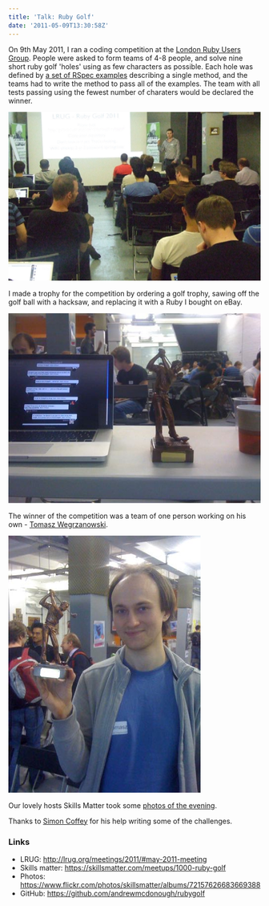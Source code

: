```yaml
---
title: 'Talk: Ruby Golf'
date: '2011-05-09T13:30:58Z'
---
```


On 9th May 2011, I ran a coding competition at the [London Ruby Users Group](https://lrug.org). People were asked to form teams of 4-8 people, and solve nine short ruby golf 'holes' using as few characters as possible. Each hole was defined by [a set of RSpec examples](https://github.com/andrewmcdonough/rubygolf) describing a single method, and the teams had to write the method to pass all of the examples. The team with all tests passing using the fewest number of charaters would be declared the winner.

![Ruby Golf Presenting](./ruby-golf-presenting.jpg)

I made a trophy for the competition by ordering a golf trophy, sawing off the golf ball with a hacksaw, and replacing it with a Ruby I bought on eBay.

![Ruby Golf Trophy](./ruby-golf-trophy.jpg)

The winner of the competition was a team of one person working on his own - [Tomasz Wegrzanowski](https://twitter.com/t_a_w).

![Ruby Golf Winner](./ruby-golf-winner.jpg)

Our lovely hosts Skills Matter took some [photos of the evening](https://www.flickr.com/photos/skillsmatter/albums/72157626683669388).

Thanks to [Simon Coffey](https://twitter.com/urbanautomaton) for his help writing some of the challenges.

### Links
 * LRUG: http://lrug.org/meetings/2011/#may-2011-meeting
 * Skills matter: https://skillsmatter.com/meetups/1000-ruby-golf
 * Photos: https://www.flickr.com/photos/skillsmatter/albums/72157626683669388
 * GitHub: https://github.com/andrewmcdonough/rubygolf
